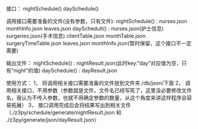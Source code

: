 接口：
	nightSchedule()
	daySchedule()

调用接口需要准备的文件(没有参数，只有文件):
 	nightSchedule() : 	nurses.json
 						monthInfo.json
 						leaves.json 
 	daySchedult() : nurses.json(护士信息)
 					surgeries.json(手术信息)
 					clientTable.json
 					monthTable.json
 					surgeryTimeTable.json
 					leaves.json
 					monthInfo.json(暂时保留，这个接口不一定需要)

输出文件：
	nightSchedule() : nightResult.json(此时key:“day”对应值为空，只有“night"的值)
	daySchedule() : dayResult.json

使用方式：
	1， 将调用相关接口需要准备的文件放到文件夹./db/json/下面
	2， 调用相关接口，不用参数（参数就是文件，文件名已经写死了，这里没必要修改文件名，我认为不传入参数，也就不用确定参数的数量，从这个角度来讲这样程序会容易拓展）
	3， 接口调用完成后会将结果写出到相关文件（./z3py/schedule/generate/nightResult.json 和 ./z3py/generate/json/dayResult.json）